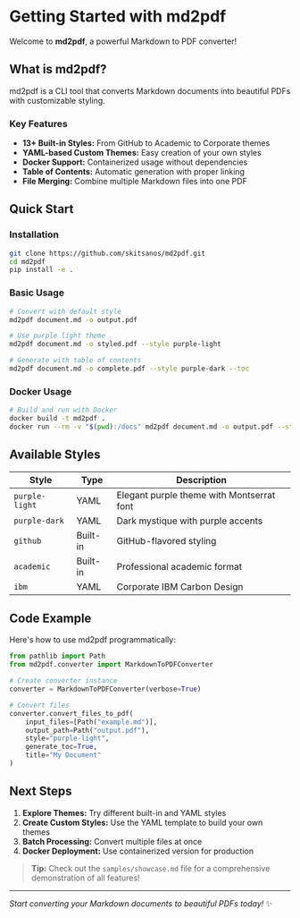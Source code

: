 # Getting Started with md2pdf

Welcome to **md2pdf**, a powerful Markdown to PDF converter!

## What is md2pdf?

md2pdf is a CLI tool that converts Markdown documents into beautiful PDFs with customizable styling.

### Key Features

- **13+ Built-in Styles:** From GitHub to Academic to Corporate themes
- **YAML-based Custom Themes:** Easy creation of your own styles  
- **Docker Support:** Containerized usage without dependencies
- **Table of Contents:** Automatic generation with proper linking
- **File Merging:** Combine multiple Markdown files into one PDF

## Quick Start

### Installation

```bash
git clone https://github.com/skitsanos/md2pdf.git
cd md2pdf
pip install -e .
```

### Basic Usage

```bash
# Convert with default style
md2pdf document.md -o output.pdf

# Use purple light theme
md2pdf document.md -o styled.pdf --style purple-light

# Generate with table of contents
md2pdf document.md -o complete.pdf --style purple-dark --toc
```

### Docker Usage

```bash
# Build and run with Docker
docker build -t md2pdf .
docker run --rm -v "$(pwd):/docs" md2pdf document.md -o output.pdf --style purple-light
```

## Available Styles

| Style | Type | Description |
|-------|------|-------------|
| `purple-light` | YAML | Elegant purple theme with Montserrat font |
| `purple-dark` | YAML | Dark mystique with purple accents |
| `github` | Built-in | GitHub-flavored styling |
| `academic` | Built-in | Professional academic format |
| `ibm` | YAML | Corporate IBM Carbon Design |

## Code Example

Here's how to use md2pdf programmatically:

```python
from pathlib import Path
from md2pdf.converter import MarkdownToPDFConverter

# Create converter instance
converter = MarkdownToPDFConverter(verbose=True)

# Convert files
converter.convert_files_to_pdf(
    input_files=[Path("example.md")],
    output_path=Path("output.pdf"),
    style="purple-light",
    generate_toc=True,
    title="My Document"
)
```

## Next Steps

1. **Explore Themes:** Try different built-in and YAML styles
2. **Create Custom Styles:** Use the YAML template to build your own themes
3. **Batch Processing:** Convert multiple files at once
4. **Docker Deployment:** Use containerized version for production

> **Tip:** Check out the `samples/showcase.md` file for a comprehensive demonstration of all features!

---

*Start converting your Markdown documents to beautiful PDFs today!* ✨